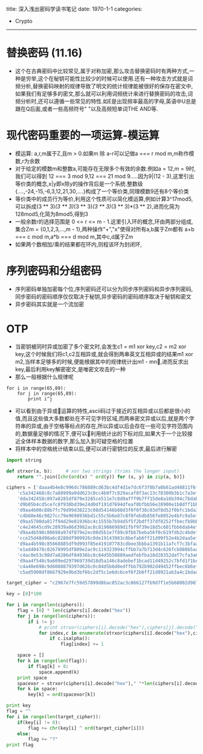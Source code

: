 title: 深入浅出密码学读书笔记
date: 1970-1-1
categories:
- Crypto
---
# 替换密码 (11.16)

- 这个在古典密码中比较常见,属于对称加密,那么攻击替换密码时有两种方式,一种是穷举,这个在秘钥可能性比较少的时候可以使用.还有一种攻击方式就是词频分析,替换密码映射的规律导致了明文的统计规律能被很好的保存在密文中,如果我们有足够多的密文,那么就可以利用词频统计来进行替换密码的攻击,词频分析时,还可以遵循一些常见的特性.如E是出现频率最高的字母,英语中U总是跟在Q后面,或者一些高频符号" "以及高频短单词THE AND等.

# 现代密码重要的一项运算-模运算

- 模运算: a,r,m属于Z,且m > 0.如果m 除 a-r可以记做a === r mod m,m称作模数,r为余数
- 对于给定的模数m和整数a,可能存在无限多个有效的余数.例如a = 12,m = 9时,我们可以得到 12 === 3 mod 9,12 === 21 mod 9.....因为9|(12 - 3),这里引出等价类的概念,x|y即x除y的操作背后是一个系统.整数级{....,-24,-15,-6,3,12,21,30,....}构成了一个等价类,同理模数9还有8个等价类
- 等价类中的成员行为等价,利用这个性质可以简化模运算,例如计算3^17mod5,可以拆成(3 ** 3)*(3 ** 3)*(3 ** 3)*(3 ** 3)*(3 ** 3)*(3 ** 2),进而化简为128mod5,化简为8mod5,得到3
- 一般余数r的选择范围是 0 <= r <= m - 1.这里引入环的概念,环由两部分组成,集合Zm = {0,1,2,3,...,m - 1},两种操作"+","x"使得对所有a,b属于Zm都有 a+b === c mod m,a*b === d mod m,其中c,d属于Zm
- 如果两个数相加/乘的结果都在环内,则程该环为封闭环,

# 序列密码和分组密码

- 序列密码单独加密每个位,序列密码还可以分为同步序列密码和异步序列密码,同步密码的密码顺序仅仅取决于秘钥,异步密码的密码顺序取决于秘钥和密文
- 异步密码其实就是一个流加密

# OTP

- 当密钥被同时异或加密了多个密文时,会发生c1 = m1 xor key,c2 = m2 xor key,这个时候我们将c1,c2互相异或,就会得到两串英文互相异或的结果m1 xor m2,当样本足够多的时候,便能根据其中的规律统计出m1 - mn,进而反求出key,最后利用key解密密文,是唯密文攻击的一种
- 那么一般根据什么规律呢

```
for i in range(65,89):
    for j in range(65,89):
        print i^j
```

- 可以看到由于异或运算的特性,ascii码过于接近的互相异或以后都是很小的值,而且这些值大多数都处在不可见字符区域,而两串密文异或以后,就是两个字符串的异或,由于空格等标点的存在,所以异或以后会存在一些可见字符范围内的,数据量足够的情况下,便可以利用统计出的下标对应,如果大于一个比较接近全体样本数据的数字,那么加入到可疑空格的位置
- 将样本中的空格统计结束以后,便可以进行密钥位的反求,最后进行解密

```python
import string

def strxor(a, b):     # xor two strings (trims the longer input)
    return "".join([chr(ord(x) ^ ord(y)) for (x, y) in zip(a, b)])

ciphers = ['daaa4b4e8c996dc786889cd63bc4df4d1e7dc6f3f0b7a0b61ad48811f6f7c9bfabd7083c53ba54',
	'c5a342468c8c7a88999a9dd623c0cc4b0f7c829acaf8f3ac13c78300b3b1c7a3ef8e193840bb',
	'dda342458c897a8285df879e3285ce511e7c8d9afff9b7ff15de8a16b394c7bdab920e7946a05e9941d8308e',
	'd9b05b4cd5ce7c8f938bd39e24d0df191d7694dfeaf8bfbb56e28900e1b8dff1bb985c2d5aa154',
	'd9aa4b00c88b7fc79d99d38223c08d54146b88d3f0f0f38c03df8d52f0bfc1bda3d7133712a55e9948c32c8a',
	'c4b60e46c9827cc79e9698936bd1c55c5b6e87c8f0febdb856fe8052e4bfc9a5efbe5c3f57ad4b9944de34',
	'd9aa5700da817f94d29e81936bc4c1555b7b94d5f5f2bdff37df8252ffbecfb9bbd7152a12bc4fc00ad7229090',
	'c4e24645cd9c28939a86d3982ac8c819086989d1fbf9f39e18d5c601fbb6dab4ef9e12795bbc549959d9229090',
	'd9aa4b598c80698a97df879e2ec08d5b1e7f89c8fbb7beba56f0c619fdb2c4bdef8313795fa149dc0ad4228f',
	'cce25d48d98a6c8280df909926c0de19143983c8befab6ff21d99f52e4b2daa5ef83143647e854d60ad5269c87',
	'd9aa4b598c85668885df9d993f85e419107783cdbee3bbba1391b11afcf7c3bfaa805c2d5aad42995ede2cdd82977244',
	'e1ad40478c82678995df809e2ac9c119323994cffbb7a7b713d4c626fcb888b5aa920c354be853d60ac5269199',
	'c4ac0e53c98d7a8286df84936bc8c84d5b50889aedfebfba18d28352daf7cfa3a6920a3c',
	'd9aa4f548c9a609ed297969739d18d5a146c8adebef1bcad11d49252c7bfd1f1bc87152b5bbc07dd4fd226948397',
	'c4a40e698c9d6088879397d626c0c84d5b6d8edffbb792b902d49452ffbec6b6ef8e193840',
	'c5ad5900df8667929e9bd3bf6bc2df5c1e6dc6cef6f2b6ff21d8921ab3a4c1bdaa991f3c12a949dd0ac5269c']

target_cipher = "c2967e7fc59d57899d8bac852ac3c866127fb9d7f1e5b68002d9871cccb8c6b2aa".decode("hex")

key = [0]*100

for i in range(len(ciphers)):
	flag = [0] * len(ciphers[i].decode("hex"))
	for j in range(len(ciphers)):
		if i != j:
			# print strxor(ciphers[i].decode("hex"),ciphers[j].decode("hex"))
			for index,c in enumerate(strxor(ciphers[i].decode("hex"),ciphers[j].decode("hex"))):
				if c.isalpha():
					flag[index] += 1

	space = []
	for k in range(len(flag)):
		if flag[k] > 8:
			space.append(k)
	print space
	spacexor = strxor(ciphers[i].decode("hex")," "*len(ciphers[i].decode("hex")))
	for k in space:
		key[k] = ord(spacexor[k])

print key
flag = ""
for i in range(len(target_cipher)):
	if(key[i] != 0):
		flag += chr(key[i] ^ ord(target_cipher[i]))
	else:
		flag += "?"
print flag
```